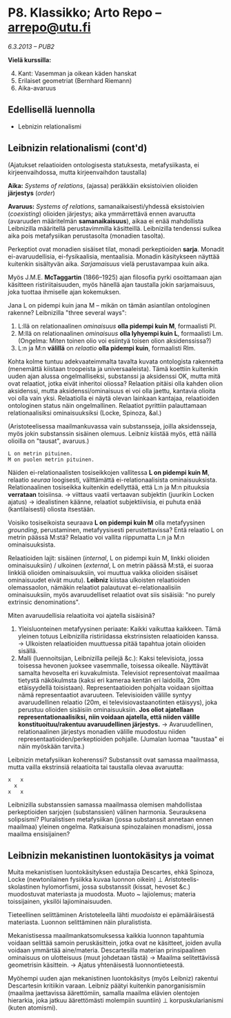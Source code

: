 # P8. Klassikko; Arto Repo &ndash; arrepo@utu.fi #
*6.3.2013 &ndash; PUB2*

**Vielä kurssilla:**

4. Kant: Vasemman ja oikean käden hanskat
5. Erilaiset geometriat (Bernhard Riemann)
6. Aika-avaruus

## Edellisellä luennolla ##

* Lebnizin relationalismi

## Leibnizin relationalismi (cont'd) ##

(Ajatukset relaatioiden ontologisesta statuksesta, metafysiikasta, ei kirjeenvaihdossa, mutta kirjeenvaihdon taustalla)

**Aika:** _Systems of relations_, (ajassa) peräkkäin eksistoivien olioiden **järjestys** (_order_)

**Avaruus:** _Systems of relations_, samanaikaisesti/yhdessä eksistoivien (_coexisting_) olioiden järjestys; aika ymmärrettävä ennen avaruutta (avaruuden määritelmän **samanaikaisuus**), aikaa ei enää mahdollista Leibnizilla määritellä perustavimmilla käsitteillä. Leibnizilla tendenssi sulkea aika pois metafysiikan perustasolta (monadien tasolta). 

Perkeptiot ovat monadien sisäiset tilat, monadi perkeptioiden **sarja**. Monadit ei-avaruudellisia, ei-fysikaalisia, mentaalisia. Monadin käsitykseen näyttää kuitenkin sisältyvän aika. _Sarjamaisuus_ vielä perustavampaa kuin aika.

Myös J.M.E. **McTaggartin** (1866&ndash;1925) ajan filosofia pyrki osoittamaan ajan käsitteen ristiriitaisuuden, myös hänellä ajan taustalla jokin sarjamaisuus, joka tuottaa ihmiselle ajan kokemuksen.

Jana L on pidempi kuin jana M &ndash; mikän on tämän asiantilan ontologinen rakenne? Leibnizilla "three several ways":

1. L:llä on relationaalinen _ominaisuus_ **olla pidempi kuin M**, formaalisti Pl.
2. M:llä on relationaalinen _ominaisuus_ **olla lyhyempi kuin L**, formaalisti Lm. (Ongelma: Miten toinen olio voi esiintyä toisen olion aksidenssissa?)
3. L:n ja M:n **välillä** on _relaatio_ **olla pidempi kuin**, formaalisti Rlm.

Kohta kolme tuntuu adekvaateimmalta tavalta kuvata ontologista rakennetta (menemättä kiistaan troopeista ja universaaleista). Tämä koettiin kuitenkin uuden ajan alussa ongelmalliseksi, substanssi ja aksidenssi OK, mutta mitä ovat relaatiot, jotka eivät inheritoi oliossa? Relaation pitäisi olla kahden olion aksidenssi, mutta aksidenssi/ominaisuus ei voi olla jaettu, kantavia olioita voi olla vain yksi. Relaatiolla ei näytä olevan lainkaan kantajaa, relaatioiden ontologinen status näin ongelmallinen. Relaatiot pyrittiin palauttamaan relationaalisiksi ominaisuuksiksi (Locke, Spinoza, &amp;al.)

(Aristoteelisessa maailmankuvassa vain substansseja, joilla aksidensseja, myös jokin substanssin sisäinen olemuus. Leibniz kiistää myös, että näillä olioilla on "tausat", avaruus.)

    L on metrin pituinen.
    M on puolen metrin pituinen.

Näiden ei-relationaalisten tosiseikkojen vallitessa **L on pidempi kuin M**, relaatio _seuraa_ loogisesti, välttämättä ei-relationaalisista ominaisuuksista. Relationaalinen tosiseikka kuitenkin edellyttää, että L:n ja M:n pituuksia **verrataan** toisiinsa. &rarr; viittaus vaatii vertaavan subjektin (juurikin Locken ajatus) &rarr; idealistinen käänne, relaatiot subjektiivisia, ei puhuta enää (kantilaisesti) oliosta itsestään.

Voisiko tosiseikoista seuraava **L on pidempi kuin M** olla metafyysinen _grounding_, perustaminen, metafyysisesti perustettavissa? Entä relaatio L on metrin päässä M:stä? Relaatio voi vallita riippumatta L:n ja M:n ominaisuuksista.

Relaatioiden lajit: sisäinen (_internal_, L on pidempi kuin M, linkki olioiden ominaisuuksiin) / ulkoinen (_external_, L on metrin päässä M:stä, ei suoraa linkkiä olioiden ominaisuuksiin, voi muuttua vaikka olioiden sisäiset ominaisuudet eivät muutu). **Leibniz** kiistaa ulkoisten relaatioiden olemassaolon, nämäkin relaatiot palautuvat ei-relationaalisiin ominaisuuksiin, myös avaruudelliset relaatiot ovat siis sisäisiä: "no purely extrinsic denominations".

Miten avaruudellisia relaatioita voi ajatella sisäisinä?

1. Yleisluonteinen metafyysinen periaate: Kaikki vaikuttaa kaikkeen. Tämä yleinen totuus Leibnizilla ristiriidassa ekstrinsisten relaatioiden kanssa. &rarr; Ulkoisten relaatioiden muuttuessa pitää tapahtua jotain olioiden sisällä.
2. Malli (luennoitsijan, Leibnizilla peilejä &amp;c.): Kaksi televisiota, jossa toisessa hevonen juoksee vasemmalle, toisessa oikealle. Näyttävät samalta hevoselta eri kuvakulmista. Televisiot representoivat maailmaa tietystä näkökulmsta (kaksi eri kameraa kentän eri laidoilla, 20m etäisyydellä toisistaan). Representaatioiden pohjalta voidaan sijoittaa nämä representaatiot avaruuteen. Televisioiden välille syntyy avaruudellinen relaatio (20m, ei televisiovastaanotinten etäisyys), joka perustuu olioiden sisäisiin ominaisuuksiin. **Jos oliot ajatellaan representationaalisiksi, niin voidaan ajatella, että niiden välille konstituoituu/rakentuu avaruudellinen järjestys.** &rarr; Avaruudellinen, relationaalinen järjestys monadien välille muodostuu niiden representaatioiden/perkeptioiden pohjalle. (Jumalan luomaa "taustaa" ei näin myöskään tarvita.)

Leibnizin metafysiikan koherenssi? Substanssit ovat samassa maailmassa, mutta vailla ekstrinsiä relaatioita tai taustalla olevaa avaruutta:

    x   x
      x
    x   x

Leibnizilla substanssien samassa maailmassa olemisen mahdollistaa perkeptioiden sarjojen (substanssien) välinen harmonia. Seurauksena solipsismi? Pluralistisen metafysiikan (jossa substanssit annetaan ennen maailmaa) yleinen ongelma. Ratkaisuna spinozalainen monadismi, jossa maailma ensisijainen?

## Leibnizin mekanistinen luontokäsitys ja voimat ##

Muita mekanistisen luontokäsityksen edustajia Descartes, ehkä Spinoza, Locke (newtonilainen fysiikka kuvaa luonnon oikein) &perp; Aristoteelis-skolastinen hylomorfismi, jossa substanssit (kissat, hevoset &amp;c.) muodostuvat materiasta ja muodosta. Muoto ~ lajiolemus; materia toissijainen, yksilöi lajiominaisuuden.

Tieteellinen selittäminen Aristoteleella lähti _muodoista_ ei epämääräisestä materiasta. Luonnon selittäminen näin pluralistista. 

Mekanistisessa maailmankatsomuksessa kaikkia luonnon tapahtumia voidaan selittää samoin peruskäsittein, jotka ovat ne käsitteet, joiden avulla voidaan ymmärtää aine/materia. Descartesilla materian prinsipaalinen ominaisuus on ulotteisuus (muut johdetaan tästä) &rarr; Maailma selitettävissä geometrisin käsittein. &rarr; Ajatus yhtenäisestä luonnontieteestä.

Myöhempi uuden ajan mekanistinen luontokäsitys (myös Leibniz) rakentui Descartesin kritiikin varaan. Leibniz päätyi kuitenkin panorganisismiin (maailma jaettavissa äärettömiin, samalla maailma elävien olentojen hierarkia, joka jatkuu äärettömästi molempiin suuntiin) &perp; korpuskularianismi (kuten atomismi).
